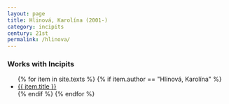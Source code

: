 ```yaml
---
layout: page
title: Hlinová, Karolína (2001-)
category: incipits
century: 21st
permalink: /hlinova/
---
```


### Works with Incipits
<ul class="texts">
    {% for item in site.texts %}
      {% if item.author == "Hlinová, Karolína" %}
          <li class="text-title">
          <a href="{{ site.baseurl }}{{ item.url }}">
        {{ item.title }}
              </a>
    </li>
      {% endif %}
    {% endfor %}
</ul>